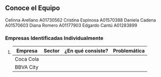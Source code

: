 ## Conoce el Equipo

Celinna Arellano A01730562
Cristina Espinosa A01570388
Daniela Cadena A01570603
Diana Romero A01177903
Edgardo Cantú A01283899

### Empresas Identificadas Individualmente

1. | Empresa | Sector | ¿En qué consiste? | Problemática |
   | ----- | ---- | ------------------------ | ------------------------ |
   | Coca Cola |  |  |  |
   | BBVA City |  |  |  |
